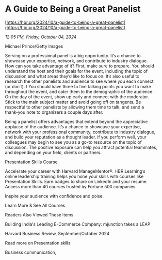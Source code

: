 # A Guide to Being a Great Panelist

[https://hbr.org/2024/10/a-guide-to-being-a-great-panelist](https://hbr.org/2024/10/a-guide-to-being-a-great-panelist)

*12:05 PM, Friday, October 04, 2024*

Michael Prince/Getty Images

Serving on a professional panel is a big opportunity. It’s a chance to showcase your expertise, network, and contribute to industry dialogue. How can you take advantage of it? First, make sure to prepare. You should understand the host and their goals for the event, including the topic of discussion and what areas they’d like to focus on. It’s also useful to research the other panelists and audience to see where you each connect (or don’t). I You should have three to five talking points you want to make throughout the event, and cater them to the demographic of the audience. On the day of the event, show up early and connect with the moderator. Stick to the main subject matter and avoid going off on tangents. Be respectful to other panelists by allowing them time to talk, and send a thank-you note to organizers a couple days after.

Being a panelist offers advantages that extend beyond the appreciative applause of the audience. It’s a chance to showcase your expertise, network with your professional community, contribute to industry dialogue, and build your reputation as a thought leader. If you perform well, your colleagues may begin to see you as a go-to resource on the topic of discussion. The positive exposure can help you attract potential teammates, and depending on your field, clients or partners.

Presentation Skills Course

Accelerate your career with Harvard ManageMentor®. HBR Learning’s online leadership training helps you hone your skills with courses like Presentation Skills. Earn badges to share on LinkedIn and your resume. Access more than 40 courses trusted by Fortune 500 companies.

Inspire your audience with confidence and poise.

Learn More & See All Courses

Readers Also Viewed These Items

Building India's Leading E-Commerce Company: mjunction takes a LEAP

Harvard Business Review, September/October 2024

Read more on Presentation skills

Business communication,

